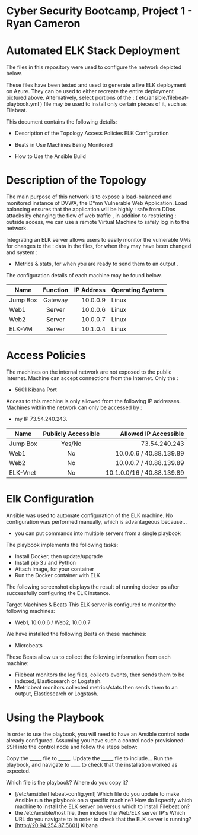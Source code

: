 # Cyber Security Bootcamp, Project 1 - Ryan Cameron

# Automated ELK Stack Deployment
The files in this repository were used to configure the network depicted below.

These files have been tested and used to generate a live ELK deployment on Azure. They can be used to either recreate the entire deployment pictured above. Alternatively, select portions of the : ( etc/ansible/filebeat-playbook.yml )  file may be used to install only certain pieces of it, such as Filebeat.


This document contains the following details:

+ Description of the Topology
Access Policies
ELK Configuration

+ Beats in Use
Machines Being Monitored

+ How to Use the Ansible Build


# Description of the Topology
The main purpose of this network is to expose a load-balanced and monitored instance of DVWA, the D*mn Vulnerable Web Application.
Load balancing ensures that the application will be highly :  safe from DDos attacks by changing the flow of web traffic  , in addition to restricting :  outside access, we can use a remote Virtual Machine to safely log in  to the network.


Integrating an ELK server allows users to easily monitor the vulnerable VMs for changes to the : data in the files, for when they may have been changed and system :  
+ Metrics & stats, for when you are ready to send them to an output .


The configuration details of each machine may be found below.

| Name          | Function      | IP Address  | Operating System |
| ------------- |:-------------:| -----------:| ---------------- |
| Jump Box      | Gateway       | 10.0.0.9    | Linux            |
| Web1          | Server        | 10.0.0.6    | Linux            |
| Web2          | Server        | 10.0.0.7    | Linux            |
| ELK-VM        | Server        | 10.1.0.4    | Linux            |





# Access Policies
The machines on the internal network are not exposed to the public Internet.
Machine can accept connections from the Internet. Only the :
+ 5601 Kibana Port  


Access to this machine is only allowed from the following IP addresses.
Machines within the network can only be accessed by :
+ my IP 73.54.240.243.



| Name          | Publicly Accessible   | Allowed IP Accessible      |
| ------------- |:---------------------:| --------------------------:|
| Jump Box      | Yes/No                | 73.54.240.243              |
| Web1          | No                    | 10.0.0.6 / 40.88.139.89    |
| Web2          | No                    | 10.0.0.7 / 40.88.139.89    |
| ELK-Vnet      | No                    | 10.1.0.0/16 / 40.88.139.89 |




# Elk Configuration
Ansible was used to automate configuration of the ELK machine. No configuration was performed manually, which is advantageous because...
+ you can put commands into multiple servers from a single playbook 

The playbook implements the following tasks:

+ Install Docker, then update/upgrade
+ Install pip 3 / and Python
+ Attach Image, for your container
+ Run the Docker container with ELK

The following screenshot displays the result of running docker ps after successfully configuring the ELK instance.


Target Machines & Beats
This ELK server is configured to monitor the following machines:
+ Web1, 10.0.0.6 / Web2, 10.0.0.7 

We have installed the following Beats on these machines:
+ Microbeats 


These Beats allow us to collect the following information from each machine:

+ Filebeat monitors the log files, collects events, then sends them to be indexed, Elasticsearch or Logstash. 
+ Metricbeat monitors collected metrics/stats then sends them to an output, Elasticsearch or Logstash. 


# Using the Playbook
In order to use the playbook, you will need to have an Ansible control node already configured. Assuming you have such a control node provisioned:
SSH into the control node and follow the steps below:

Copy the _____ file to _____.
Update the _____ file to include...
Run the playbook, and navigate to ____ to check that the installation worked as expected.


Which file is the playbook? Where do you copy it? 
+ [/etc/ansible/filebeat-config.yml]
Which file do you update to make Ansible run the playbook on a specific machine? How do I specify which machine to install the ELK server on versus which to install Filebeat on?
+ the /etc/ansible/host file,  then include the Web/ELK server IP's 
Which URL do you navigate to in order to check that the ELK server is running?
+ [http://20.94.254.87:5601] Kibana
